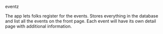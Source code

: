 eventz

The app lets folks register for the events.  Stores everything in the database and list all the events on the front page.
Each event will have its own detail page with additional information.
